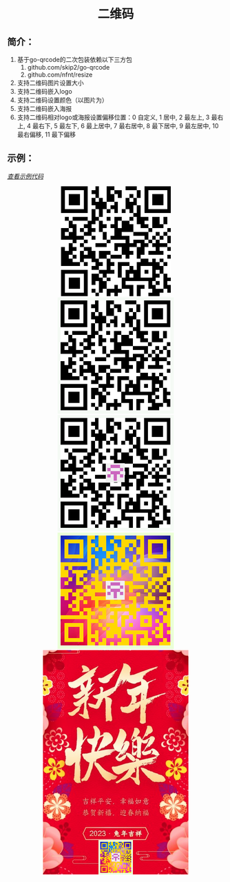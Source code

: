 <div align="center">
<h1>二维码</h1>
</div>

## 简介：

1. 基于go-qrcode的二次包装依赖以下三方包
   1. github.com/skip2/go-qrcode
   2. github.com/nfnt/resize
2. 支持二维码图片设置大小
3. 支持二维码嵌入logo
4. 支持二维码设置颜色（以图片为）
5. 支持二维码嵌入海报
6. 支持二维码相对logo或海报设置偏移位置：0 自定义, 1 居中, 2 最左上, 3 最右上, 4 最右下, 5 最左下, 6 最上居中, 7 最右居中, 8 最下居中, 9 最左居中, 10 最右偏移, 11 最下偏移

## 示例：

*[查看示例代码](https://github.com/Is999/go-code-snippets/blob/main/qrcode/qrcode_example_test.go#L10)*

<p align="center">
<img src="https://raw.githubusercontent.com/Is999/go-code-snippets/main/images/qrcode-default.png" alt="二维码">
<img src="https://raw.githubusercontent.com/Is999/go-code-snippets/main/images/qrcode-border.png" alt="二维码">
<img src="https://raw.githubusercontent.com/Is999/go-code-snippets/main/images/qrcode-logo.png" alt="logo二维码">
<img src="https://raw.githubusercontent.com/Is999/go-code-snippets/main/images/qrcode-color.png" alt="彩色二维码">
<img src="https://raw.githubusercontent.com/Is999/go-code-snippets/main/images/qrcode-haibao.png" alt="海报二维码">
</p>
